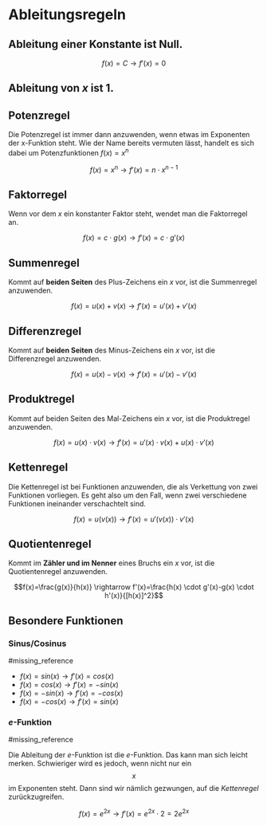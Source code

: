# Ableitungsregeln
## Ableitung einer Konstante ist **Null**.

$$f(x)=C \rightarrow f'(x)=0$$

## Ableitung von $x$ ist $1$.

## Potenzregel
Die Potenzregel ist immer dann anzuwenden, wenn etwas im Exponenten der x-Funktion steht.
Wie der Name bereits vermuten lässt, handelt es sich dabei um Potenzfunktionen $f(x)=x^n$

$$f(x)=x^n \rightarrow f'(x)=n \cdot x^{n-1}$$

## Faktorregel
Wenn vor dem $x$ ein konstanter Faktor steht, wendet man die Faktorregel an.

$$f(x)=c \cdot g(x) \rightarrow f'(x)=c \cdot g'(x)$$

## Summenregel
Kommt auf **beiden Seiten** des Plus-Zeichens ein $x$ vor, ist die Summenregel anzuwenden.

$$f(x)=u(x)+v(x) \rightarrow f'(x)=u'(x)+v'(x)$$

## Differenzregel
Kommt auf **beiden Seiten** des Minus-Zeichens ein $x$ vor, ist die Differenzregel anzuwenden.

$$f(x)=u(x)-v(x) \rightarrow f'(x)=u'(x)-v'(x)$$

## Produktregel
Kommt auf beiden Seiten des Mal-Zeichens ein $x$ vor, ist die Produktregel anzuwenden.

$$f(x)=u(x) \cdot v(x) \rightarrow f'(x)=u'(x) \cdot v(x)+u(x) \cdot v'(x)$$

## Kettenregel

Die Kettenregel ist bei Funktionen anzuwenden, die als Verkettung von zwei Funktionen vorliegen.
Es geht also um den Fall, wenn zwei verschiedene Funktionen ineinander verschachtelt sind.

$$f(x)=u(v(x)) \rightarrow f'(x)=u'(v(x)) \cdot v'(x)$$

## Quotientenregel
Kommt im **Zähler und im Nenner** eines Bruchs ein $x$ vor, ist die Quotientenregel anzuwenden.

$$f(x)=\frac{g(x)}{h(x)} \rightarrow f'(x)=\frac{h(x) \cdot g'(x)-g(x) \cdot h'(x)}{[h(x)]^2}$$

## Besondere Funktionen
### Sinus/Cosinus
#missing_reference

* $f(x)=sin(x) \rightarrow f'(x)=cos(x)$
* $f(x)=cos(x) \rightarrow f'(x)=-sin(x)$
* $f(x)=-sin(x) \rightarrow f'(x)=-cos(x)$
* $f(x)=-cos(x) \rightarrow f'(x)=sin(x)$

### $e$-Funktion
#missing_reference

Die Ableitung der $e$-Funktion ist die $e$-Funktion.
Das kann man sich leicht merken. Schwieriger wird es jedoch, wenn nicht nur ein $$x$$ im Exponenten steht. 
Dann sind wir nämlich gezwungen, auf die *Kettenregel* zurückzugreifen.

$$f(x)=e^{2x} \rightarrow f'(x)=e^{2x} \cdot 2 = 2e^{2x}$$
